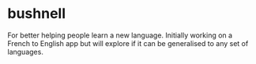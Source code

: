 # bushnell
For better helping people learn a new language. Initially working on a French to English app but will explore if it can be generalised to any set of languages.

